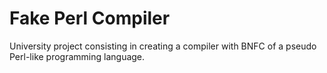 # Fake Perl Compiler

University project consisting in creating a compiler with BNFC of a pseudo Perl-like programming language.
